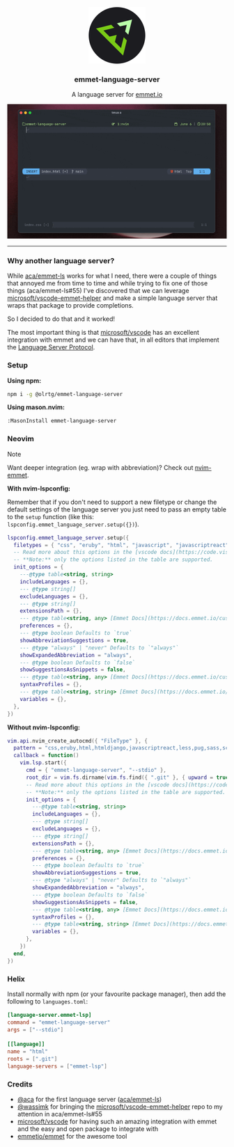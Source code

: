 <!-- markdownlint-disable MD033 MD041 -->
<div align="center">
    <img src="./assets/logo.svg">
    <h3>emmet-language-server</h3>
    <p>A language server for <a href="https://emmet.io/" target="_blank">emmet.io</a></p>
</div>

![Promo gif](./assets/promo.gif)

---

### Why another language server?

While [aca/emmet-ls](https://github.com/aca/emmet-ls) works for what I need, there were a couple of things that annoyed me from time to time and while trying to fix one of those things (aca/emmet-ls#55) I've discovered that we can leverage [microsoft/vscode-emmet-helper](https://github.com/microsoft/vscode-emmet-helper) and make a simple language server that wraps that package to provide completions.

So I decided to do that and it worked!

The most important thing is that [microsoft/vscode](https://github.com/microsoft/vscode) has an excellent integration with emmet and we can have that, in all editors that implement the [Language Server Protocol](https://microsoft.github.io/language-server-protocol/).

### Setup

**Using npm:**

```sh
npm i -g @olrtg/emmet-language-server
```

**Using mason.nvim:**

```sh
:MasonInstall emmet-language-server
```

### Neovim

> [!NOTE]
> Want deeper integration (eg. wrap with abbreviation)? Check out [nvim-emmet](https://github.com/olrtg/nvim-emmet).

**With nvim-lspconfig:**

Remember that if you don't need to support a new filetype or change the default settings of the language server you just need to pass an empty table to the `setup` function (like this: `lspconfig.emmet_language_server.setup({})`).

```lua
lspconfig.emmet_language_server.setup({
  filetypes = { "css", "eruby", "html", "javascript", "javascriptreact", "less", "sass", "scss", "pug", "typescriptreact" },
  -- Read more about this options in the [vscode docs](https://code.visualstudio.com/docs/editor/emmet#_emmet-configuration).
  -- **Note:** only the options listed in the table are supported.
  init_options = {
    ---@type table<string, string>
    includeLanguages = {},
    --- @type string[]
    excludeLanguages = {},
    --- @type string[]
    extensionsPath = {},
    --- @type table<string, any> [Emmet Docs](https://docs.emmet.io/customization/preferences/)
    preferences = {},
    --- @type boolean Defaults to `true`
    showAbbreviationSuggestions = true,
    --- @type "always" | "never" Defaults to `"always"`
    showExpandedAbbreviation = "always",
    --- @type boolean Defaults to `false`
    showSuggestionsAsSnippets = false,
    --- @type table<string, any> [Emmet Docs](https://docs.emmet.io/customization/syntax-profiles/)
    syntaxProfiles = {},
    --- @type table<string, string> [Emmet Docs](https://docs.emmet.io/customization/snippets/#variables)
    variables = {},
  },
})
```

**Without nvim-lspconfig:**

```lua
vim.api.nvim_create_autocmd({ "FileType" }, {
  pattern = "css,eruby,html,htmldjango,javascriptreact,less,pug,sass,scss,typescriptreact",
  callback = function()
    vim.lsp.start({
      cmd = { "emmet-language-server", "--stdio" },
      root_dir = vim.fs.dirname(vim.fs.find({ ".git" }, { upward = true })[1]),
      -- Read more about this options in the [vscode docs](https://code.visualstudio.com/docs/editor/emmet#_emmet-configuration).
      -- **Note:** only the options listed in the table are supported.
      init_options = {
        ---@type table<string, string>
        includeLanguages = {},
        --- @type string[]
        excludeLanguages = {},
        --- @type string[]
        extensionsPath = {},
        --- @type table<string, any> [Emmet Docs](https://docs.emmet.io/customization/preferences/)
        preferences = {},
        --- @type boolean Defaults to `true`
        showAbbreviationSuggestions = true,
        --- @type "always" | "never" Defaults to `"always"`
        showExpandedAbbreviation = "always",
        --- @type boolean Defaults to `false`
        showSuggestionsAsSnippets = false,
        --- @type table<string, any> [Emmet Docs](https://docs.emmet.io/customization/syntax-profiles/)
        syntaxProfiles = {},
        --- @type table<string, string> [Emmet Docs](https://docs.emmet.io/customization/snippets/#variables)
        variables = {},
      },
    })
  end,
})
```

### Helix

Install normally with npm (or your favourite package manager), then add the following to `languages.toml`:

```toml
[language-server.emmet-lsp]
command = "emmet-language-server"
args = ["--stdio"]

[[language]]
name = "html"
roots = [".git"]
language-servers = ["emmet-lsp"]
```

### Credits

- [@aca](https://github.com/aca) for the first language server ([aca/emmet-ls](https://github.com/aca/emmet-ls))
- [@wassimk](https://github.com/wassimk) for bringing the [microsoft/vscode-emmet-helper](https://github.com/microsoft/vscode-emmet-helper) repo to my attention in aca/emmet-ls#55
- [microsoft/vscode](https://github.com/microsoft/vscode) for having such an amazing integration with emmet and the easy and open package to integrate with
- [emmetio/emmet](https://github.com/emmetio/emmet) for the awesome tool
